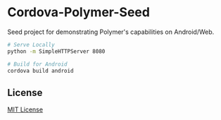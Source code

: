 Cordova-Polymer-Seed
====================

Seed project for demonstrating Polymer's capabilities on Android/Web.

```sh
# Serve Locally
python -m SimpleHTTPServer 8080

# Build for Android
cordova build android
```
## License
[MIT License](LICENSE)
